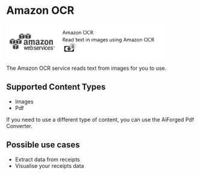 # Amazon OCR

![](../.gitbook/assets/42%20%281%29.png)

The Amazon OCR service reads text from images for you to use.

## Supported Content Types

* Images
* Pdf

If you need to use a different type of content, you can use the AiForged Pdf Converter.

## Possible use cases

* Extract data from receipts
* Visualise your receipts data

